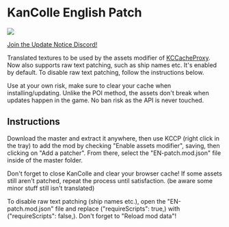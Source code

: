 # KanColle English Patch
![](https://i.imgur.com/kYiiHRo.png)

[Join the Update Notice Discord!](https://discord.gg/krMeMKB)

Translated textures to be used by the assets modifier of [KCCacheProxy](https://github.com/Tibowl/KCCacheProxy/wiki/Installation-and-setup).
Now also supports raw text patching, such as ship names etc.
It's enabled by default. To disable raw text patching, follow the instructions below.

Use at your own risk, make sure to clear your cache when installing/updating.
Unlike the POI method, the assets don't break when updates happen in the game.
No ban risk as the API is never touched.

## Instructions
Download the master and extract it anywhere, then use KCCP (right click in the tray)
to add the mod by checking "Enable assets modifier", saving, then clicking on "Add a patcher".
From there, select the "EN-patch.mod.json" file inside of the master folder.

Don't forget to close KanColle and clear your browser cache! If some assets still
aren't patched, repeat the process until satisfaction. (be aware some minor stuff still
isn't translated)

To disable raw text patching (ship names etc.), open the "EN-patch.mod.json"
file and replace ("requireScripts": true,) with ("requireScripts": false,).
Don't forget to "Reload mod data"!